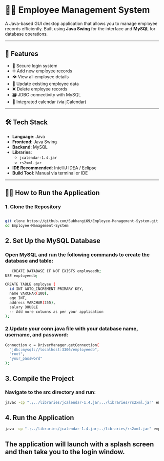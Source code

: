 # 🧑‍💼 Employee Management System

A Java-based GUI desktop application that allows you to manage employee records efficiently. Built using **Java Swing** for the interface and **MySQL** for database operations.

---

## 📌 Features

- 🔐 Secure login system  
- ➕ Add new employee records  
- 👁️ View all employee details  
- 📝 Update existing employee data  
- ❌ Delete employee records  
- 🗃️ JDBC connectivity with MySQL  
- 📅 Integrated calendar (via jCalendar)

---

## 🛠️ Tech Stack

- **Language**: Java  
- **Frontend**: Java Swing  
- **Backend**: MySQL  
- **Libraries**:
  - `jcalendar-1.4.jar`
  - `rs2xml.jar`
- **IDE Recommended**: IntelliJ IDEA / Eclipse  
- **Build Tool**: Manual via terminal or IDE

---

## 🧑‍💻 How to Run the Application

### 1. Clone the Repository
```bash

git clone https://github.com/Subhangi69/Employee-Management-System.git
cd Employee-Management-System
```
## 2. Set Up the MySQL Database
### Open MySQL and run the following commands to create the database and table:
```bash
   CREATE DATABASE IF NOT EXISTS employeedb;
USE employeedb;

CREATE TABLE employee (
  id INT AUTO_INCREMENT PRIMARY KEY,
  name VARCHAR(100),
  age INT,
  address VARCHAR(255),
  salary DOUBLE
  -- Add more columns as per your application
);
```
### 2.Update your conn.java file with your database name, username, and password:
```bash
Connection c = DriverManager.getConnection(
  "jdbc:mysql://localhost:3306/employeedb", 
  "root", 
  "your_password"
);
```
## 3. Compile the Project
### Navigate to the src directory and run:
```bash
javac -cp ".;../libraries/jcalendar-1.4.jar;../libraries/rs2xml.jar" employee/management/system/*.java
```
##  4. Run the Application
```bash
java -cp ".;../libraries/jcalendar-1.4.jar;../libraries/rs2xml.jar" employee.management.system.Splash
```

## The application will launch with a splash screen and then take you to the login window.

